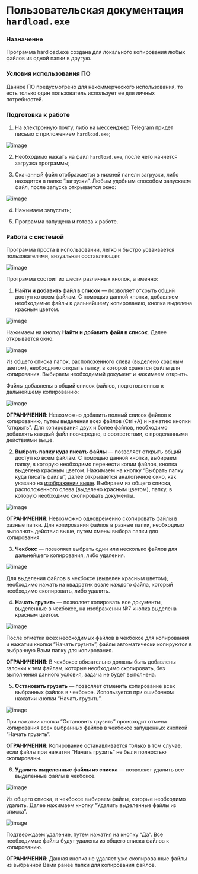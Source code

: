 # Пользовательская документация `hardload.exe`

### Назначение
Программа hardload.exe создана для локального копирования любых файлов из одной папки в другую.

### Условия использования ПО
Данное ПО предусмотрено для некоммерческого использования, то есть только один пользователь использует ее для личных потребностей.

### Подготовка к работе
1. На электронную почту, либо на мессенджер Telegram придет письмо с приложением `hardload.exe`;

![image](images/img.png)

2. Необходимо нажать на файл `hardload.exe`, после чего начнется загрузка программы;

3. Скачанный файл отображается в нижней панели загрузки, либо находится в папке “загрузки”. Любым удобным способом запускаем файл, после запуска открывается окно:

![image](images/img_1.png)

4. Нажимаем запустить;

5. Программа запущена и готова к работе.

### Работа с системой
Программа проста в использовании, легко и быстро усваивается пользователями, визуальная составляющая:

![image](images/img_2.png)

Программа состоит из шести различных кнопок, а именно:

1. **Найти и добавить файл в список** — позволяет открыть общий доступ ко всем файлам. С помощью данной кнопки, добавляем необходимые файлы к дальнейшему копированию, кнопка выделена красным цветом.

![image](images/img_3.png)

Нажимаем на кнопку  **Найти и добавить файл в список**. Далее открывается окно:

<a name="file-select"></a>
![image](images/img_4.png)

Из общего списка папок, расположенного слева (выделено красным цветом), необходимо открыть папку, в которой хранятся файлы для копирования. Выбираем необходимый документ и нажимаем открыть.

Файлы добавлены в общий список файлов, подготовленных к дальнейшему копированию:

![image](images/img_5.png)

**ОГРАНИЧЕНИЯ**: Невозможно добавить полный список файлов к копированию, путем выделения всех файлов (Ctrl+A) и нажатию кнопки “открыть”. Для копирования двух и более файлов, необходимо добавлять каждый файл поочередно, в соответствии, с проделанными действиями выше.

2. **Выбрать папку куда писать файлы** — позволяет открыть общий доступ ко всем файлам. С помощью данной кнопки, выбираем папку, в которую необходимо перенести копии файлов, кнопка выделена красным цветом.
   Нажимаем на кнопку “Выбрать папку куда писать файлы”, далее открывается аналогичное окно, как указано на [изображении выше](#file-select). Выбираем из общего списка, расположенного слева (выделено красным цветом), папку, в которую необходимо скопировать документы.

![image](images/img_6.png)

**ОГРАНИЧЕНИЯ**: Невозможно одновременно скопировать файлы в разные папки. Для копирования файлов в разные папки, необходимо выполнять действия выше, путем смены выбора папки для копирования.

3. **Чекбокс** — позволяет выбрать один или несколько файлов для дальнейшего копирования, либо удаления.

![image](images/img_7.png)

Для выделения файлов в чекбоксе (выделен красным цветом), необходимо нажать на квадратик возле каждого файла, который необходимо скопировать, либо удалить.

4. **Начать грузить** — позволяет копировать все документы, выделенные в чекбоксе, на изображении №7 кнопка выделена красным цветом.

![image](images/img_8.png)

После отметки всех необходимых файлов в чекбоксе  для копирования и нажатии кнопки “Начать грузить”, файлы автоматически копируются в выбранную Вами папку для копирования.

**ОГРАНИЧЕНИЯ**: В чекбоксе обязательно должны быть добавлены галочки к тем файлам, которые необходимо скопировать, без выполнения данного условия, задача не будет выполнена.

5. **Остановить грузить** — позволяет отменить копирование всех выбранных файлов в чекбоксе. Используется при ошибочном нажатии кнопки “Начать грузить”.

![image](images/img_9.png)

При нажатии кнопки “Остановить грузить” происходит отмена копирования всех выбранных файлов в чекбоксе запущенных кнопкой “Начать грузить”.

**ОГРАНИЧЕНИЯ**: Копирование останавливается только в том случае, если файлы при нажатии “Начать грузить” не были полностью скопированы.

6. **Удалить выделенные файлы из списка** — позволяет удалить все  выделенные файлы в чекбоксе.

![image](images/img_10.png)

Из общего списка, в чекбоксе выбираем файлы, которые необходимо удалить. Далее нажимаем кнопку “Удалить выделенные файлы из списка”.

![image](images/img_11.png)

Подтверждаем удаление, путем нажатия на кнопку “Да”. Все необходимые файлы будут удалены из общего списка файлов к копированию.

**ОГРАНИЧЕНИЯ**: Данная кнопка не удаляет уже скопированные файлы из выбранной Вами ранее папки для копирования файлов.
